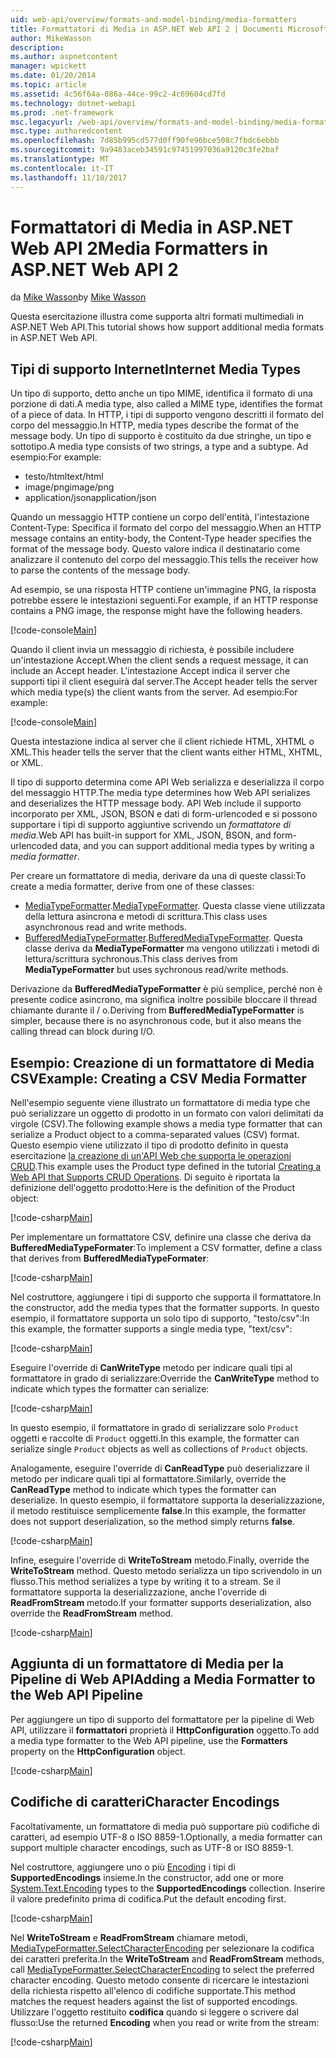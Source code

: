 ```yaml
---
uid: web-api/overview/formats-and-model-binding/media-formatters
title: Formattatori di Media in ASP.NET Web API 2 | Documenti Microsoft
author: MikeWasson
description: 
ms.author: aspnetcontent
manager: wpickett
ms.date: 01/20/2014
ms.topic: article
ms.assetid: 4c56f64a-086a-44ce-99c2-4c69604cd7fd
ms.technology: dotnet-webapi
ms.prod: .net-framework
msc.legacyurl: /web-api/overview/formats-and-model-binding/media-formatters
msc.type: authoredcontent
ms.openlocfilehash: 7d85b995cd577d0ff90fe96bce508c7fbdc6ebbb
ms.sourcegitcommit: 9a9483aceb34591c97451997036a9120c3fe2baf
ms.translationtype: MT
ms.contentlocale: it-IT
ms.lasthandoff: 11/10/2017
---
```

<a name="media-formatters-in-aspnet-web-api-2"></a><span data-ttu-id="6c95c-102">Formattatori di Media in ASP.NET Web API 2</span><span class="sxs-lookup"><span data-stu-id="6c95c-102">Media Formatters in ASP.NET Web API 2</span></span>
====================
<span data-ttu-id="6c95c-103">da [Mike Wasson](https://github.com/MikeWasson)</span><span class="sxs-lookup"><span data-stu-id="6c95c-103">by [Mike Wasson](https://github.com/MikeWasson)</span></span>

<span data-ttu-id="6c95c-104">Questa esercitazione illustra come supporta altri formati multimediali in ASP.NET Web API.</span><span class="sxs-lookup"><span data-stu-id="6c95c-104">This tutorial shows how support additional media formats in ASP.NET Web API.</span></span>

## <a name="internet-media-types"></a><span data-ttu-id="6c95c-105">Tipi di supporto Internet</span><span class="sxs-lookup"><span data-stu-id="6c95c-105">Internet Media Types</span></span>

<span data-ttu-id="6c95c-106">Un tipo di supporto, detto anche un tipo MIME, identifica il formato di una porzione di dati.</span><span class="sxs-lookup"><span data-stu-id="6c95c-106">A media type, also called a MIME type, identifies the format of a piece of data.</span></span> <span data-ttu-id="6c95c-107">In HTTP, i tipi di supporto vengono descritti il formato del corpo del messaggio.</span><span class="sxs-lookup"><span data-stu-id="6c95c-107">In HTTP, media types describe the format of the message body.</span></span> <span data-ttu-id="6c95c-108">Un tipo di supporto è costituito da due stringhe, un tipo e sottotipo.</span><span class="sxs-lookup"><span data-stu-id="6c95c-108">A media type consists of two strings, a type and a subtype.</span></span> <span data-ttu-id="6c95c-109">Ad esempio:</span><span class="sxs-lookup"><span data-stu-id="6c95c-109">For example:</span></span>

- <span data-ttu-id="6c95c-110">testo/html</span><span class="sxs-lookup"><span data-stu-id="6c95c-110">text/html</span></span>
- <span data-ttu-id="6c95c-111">image/png</span><span class="sxs-lookup"><span data-stu-id="6c95c-111">image/png</span></span>
- <span data-ttu-id="6c95c-112">application/json</span><span class="sxs-lookup"><span data-stu-id="6c95c-112">application/json</span></span>

<span data-ttu-id="6c95c-113">Quando un messaggio HTTP contiene un corpo dell'entità, l'intestazione Content-Type: Specifica il formato del corpo del messaggio.</span><span class="sxs-lookup"><span data-stu-id="6c95c-113">When an HTTP message contains an entity-body, the Content-Type header specifies the format of the message body.</span></span> <span data-ttu-id="6c95c-114">Questo valore indica il destinatario come analizzare il contenuto del corpo del messaggio.</span><span class="sxs-lookup"><span data-stu-id="6c95c-114">This tells the receiver how to parse the contents of the message body.</span></span>

<span data-ttu-id="6c95c-115">Ad esempio, se una risposta HTTP contiene un'immagine PNG, la risposta potrebbe essere le intestazioni seguenti.</span><span class="sxs-lookup"><span data-stu-id="6c95c-115">For example, if an HTTP response contains a PNG image, the response might have the following headers.</span></span>

[!code-console[Main](media-formatters/samples/sample1.cmd)]

<span data-ttu-id="6c95c-116">Quando il client invia un messaggio di richiesta, è possibile includere un'intestazione Accept.</span><span class="sxs-lookup"><span data-stu-id="6c95c-116">When the client sends a request message, it can include an Accept header.</span></span> <span data-ttu-id="6c95c-117">L'intestazione Accept indica il server che supporti tipi il client eseguirà dal server.</span><span class="sxs-lookup"><span data-stu-id="6c95c-117">The Accept header tells the server which media type(s) the client wants from the server.</span></span> <span data-ttu-id="6c95c-118">Ad esempio:</span><span class="sxs-lookup"><span data-stu-id="6c95c-118">For example:</span></span>

[!code-console[Main](media-formatters/samples/sample2.cmd)]

<span data-ttu-id="6c95c-119">Questa intestazione indica al server che il client richiede HTML, XHTML o XML.</span><span class="sxs-lookup"><span data-stu-id="6c95c-119">This header tells the server that the client wants either HTML, XHTML, or XML.</span></span>

<span data-ttu-id="6c95c-120">Il tipo di supporto determina come API Web serializza e deserializza il corpo del messaggio HTTP.</span><span class="sxs-lookup"><span data-stu-id="6c95c-120">The media type determines how Web API serializes and deserializes the HTTP message body.</span></span> <span data-ttu-id="6c95c-121">API Web include il supporto incorporato per XML, JSON, BSON e dati di form-urlencoded e si possono supportare i tipi di supporto aggiuntive scrivendo un *formattatore di media*.</span><span class="sxs-lookup"><span data-stu-id="6c95c-121">Web API has built-in support for XML, JSON, BSON, and form-urlencoded data, and you can support additional media types by writing a *media formatter*.</span></span>

<span data-ttu-id="6c95c-122">Per creare un formattatore di media, derivare da una di queste classi:</span><span class="sxs-lookup"><span data-stu-id="6c95c-122">To create a media formatter, derive from one of these classes:</span></span>

- <span data-ttu-id="6c95c-123">[MediaTypeFormatter](https://msdn.microsoft.com/en-us/library/system.net.http.formatting.mediatypeformatter.aspx).</span><span class="sxs-lookup"><span data-stu-id="6c95c-123">[MediaTypeFormatter](https://msdn.microsoft.com/en-us/library/system.net.http.formatting.mediatypeformatter.aspx).</span></span> <span data-ttu-id="6c95c-124">Questa classe viene utilizzata della lettura asincrona e metodi di scrittura.</span><span class="sxs-lookup"><span data-stu-id="6c95c-124">This class uses asynchronous read and write methods.</span></span>
- <span data-ttu-id="6c95c-125">[BufferedMediaTypeFormatter](https://msdn.microsoft.com/en-us/library/system.net.http.formatting.bufferedmediatypeformatter.aspx).</span><span class="sxs-lookup"><span data-stu-id="6c95c-125">[BufferedMediaTypeFormatter](https://msdn.microsoft.com/en-us/library/system.net.http.formatting.bufferedmediatypeformatter.aspx).</span></span> <span data-ttu-id="6c95c-126">Questa classe deriva da **MediaTypeFormatter** ma vengono utilizzati i metodi di lettura/scrittura sychronous.</span><span class="sxs-lookup"><span data-stu-id="6c95c-126">This class derives from **MediaTypeFormatter** but uses sychronous read/write methods.</span></span>

<span data-ttu-id="6c95c-127">Derivazione da **BufferedMediaTypeFormatter** è più semplice, perché non è presente codice asincrono, ma significa inoltre possibile bloccare il thread chiamante durante il / o.</span><span class="sxs-lookup"><span data-stu-id="6c95c-127">Deriving from **BufferedMediaTypeFormatter** is simpler, because there is no asynchronous code, but it also means the calling thread can block during I/O.</span></span>

## <a name="example-creating-a-csv-media-formatter"></a><span data-ttu-id="6c95c-128">Esempio: Creazione di un formattatore di Media CSV</span><span class="sxs-lookup"><span data-stu-id="6c95c-128">Example: Creating a CSV Media Formatter</span></span>

<span data-ttu-id="6c95c-129">Nell'esempio seguente viene illustrato un formattatore di media type che può serializzare un oggetto di prodotto in un formato con valori delimitati da virgole (CSV).</span><span class="sxs-lookup"><span data-stu-id="6c95c-129">The following example shows a media type formatter that can serialize a Product object to a comma-separated values (CSV) format.</span></span> <span data-ttu-id="6c95c-130">Questo esempio viene utilizzato il tipo di prodotto definito in questa esercitazione [la creazione di un'API Web che supporta le operazioni CRUD](../older-versions/creating-a-web-api-that-supports-crud-operations.md).</span><span class="sxs-lookup"><span data-stu-id="6c95c-130">This example uses the Product type defined in the tutorial [Creating a Web API that Supports CRUD Operations](../older-versions/creating-a-web-api-that-supports-crud-operations.md).</span></span> <span data-ttu-id="6c95c-131">Di seguito è riportata la definizione dell'oggetto prodotto:</span><span class="sxs-lookup"><span data-stu-id="6c95c-131">Here is the definition of the Product object:</span></span>

[!code-csharp[Main](media-formatters/samples/sample3.cs)]

<span data-ttu-id="6c95c-132">Per implementare un formattatore CSV, definire una classe che deriva da **BufferedMediaTypeFormater**:</span><span class="sxs-lookup"><span data-stu-id="6c95c-132">To implement a CSV formatter, define a class that derives from **BufferedMediaTypeFormater**:</span></span>

[!code-csharp[Main](media-formatters/samples/sample4.cs)]

<span data-ttu-id="6c95c-133">Nel costruttore, aggiungere i tipi di supporto che supporta il formattatore.</span><span class="sxs-lookup"><span data-stu-id="6c95c-133">In the constructor, add the media types that the formatter supports.</span></span> <span data-ttu-id="6c95c-134">In questo esempio, il formattatore supporta un solo tipo di supporto, &quot;testo/csv&quot;:</span><span class="sxs-lookup"><span data-stu-id="6c95c-134">In this example, the formatter supports a single media type, &quot;text/csv&quot;:</span></span>

[!code-csharp[Main](media-formatters/samples/sample5.cs)]

<span data-ttu-id="6c95c-135">Eseguire l'override di **CanWriteType** metodo per indicare quali tipi al formattatore in grado di serializzare:</span><span class="sxs-lookup"><span data-stu-id="6c95c-135">Override the **CanWriteType** method to indicate which types the formatter can serialize:</span></span>

[!code-csharp[Main](media-formatters/samples/sample6.cs)]

<span data-ttu-id="6c95c-136">In questo esempio, il formattatore in grado di serializzare solo `Product` oggetti e raccolte di `Product` oggetti.</span><span class="sxs-lookup"><span data-stu-id="6c95c-136">In this example, the formatter can serialize single `Product` objects as well as collections of `Product` objects.</span></span>

<span data-ttu-id="6c95c-137">Analogamente, eseguire l'override di **CanReadType** può deserializzare il metodo per indicare quali tipi al formattatore.</span><span class="sxs-lookup"><span data-stu-id="6c95c-137">Similarly, override the **CanReadType** method to indicate which types the formatter can deserialize.</span></span> <span data-ttu-id="6c95c-138">In questo esempio, il formattatore supporta la deserializzazione, il metodo restituisce semplicemente **false**.</span><span class="sxs-lookup"><span data-stu-id="6c95c-138">In this example, the formatter does not support deserialization, so the method simply returns **false**.</span></span>

[!code-csharp[Main](media-formatters/samples/sample7.cs)]

<span data-ttu-id="6c95c-139">Infine, eseguire l'override di **WriteToStream** metodo.</span><span class="sxs-lookup"><span data-stu-id="6c95c-139">Finally, override the **WriteToStream** method.</span></span> <span data-ttu-id="6c95c-140">Questo metodo serializza un tipo scrivendolo in un flusso.</span><span class="sxs-lookup"><span data-stu-id="6c95c-140">This method serializes a type by writing it to a stream.</span></span> <span data-ttu-id="6c95c-141">Se il formattatore supporta la deserializzazione, anche l'override di **ReadFromStream** metodo.</span><span class="sxs-lookup"><span data-stu-id="6c95c-141">If your formatter supports deserialization, also override the **ReadFromStream** method.</span></span>

[!code-csharp[Main](media-formatters/samples/sample8.cs)]

## <a name="adding-a-media-formatter-to-the-web-api-pipeline"></a><span data-ttu-id="6c95c-142">Aggiunta di un formattatore di Media per la Pipeline di Web API</span><span class="sxs-lookup"><span data-stu-id="6c95c-142">Adding a Media Formatter to the Web API Pipeline</span></span>

<span data-ttu-id="6c95c-143">Per aggiungere un tipo di supporto del formattatore per la pipeline di Web API, utilizzare il **formattatori** proprietà il **HttpConfiguration** oggetto.</span><span class="sxs-lookup"><span data-stu-id="6c95c-143">To add a media type formatter to the Web API pipeline, use the **Formatters** property on the **HttpConfiguration** object.</span></span>

[!code-csharp[Main](media-formatters/samples/sample9.cs)]

## <a name="character-encodings"></a><span data-ttu-id="6c95c-144">Codifiche di caratteri</span><span class="sxs-lookup"><span data-stu-id="6c95c-144">Character Encodings</span></span>

<span data-ttu-id="6c95c-145">Facoltativamente, un formattatore di media può supportare più codifiche di caratteri, ad esempio UTF-8 o ISO 8859-1.</span><span class="sxs-lookup"><span data-stu-id="6c95c-145">Optionally, a media formatter can support multiple character encodings, such as UTF-8 or ISO 8859-1.</span></span>

<span data-ttu-id="6c95c-146">Nel costruttore, aggiungere uno o più [Encoding](https://msdn.microsoft.com/en-us/library/system.text.encoding.aspx) i tipi di **SupportedEncodings** insieme.</span><span class="sxs-lookup"><span data-stu-id="6c95c-146">In the constructor, add one or more [System.Text.Encoding](https://msdn.microsoft.com/en-us/library/system.text.encoding.aspx) types to the **SupportedEncodings** collection.</span></span> <span data-ttu-id="6c95c-147">Inserire il valore predefinito prima di codifica.</span><span class="sxs-lookup"><span data-stu-id="6c95c-147">Put the default encoding first.</span></span>

[!code-csharp[Main](media-formatters/samples/sample10.cs?highlight=6-7)]

<span data-ttu-id="6c95c-148">Nel **WriteToStream** e **ReadFromStream** chiamare metodi, [MediaTypeFormatter.SelectCharacterEncoding](https://msdn.microsoft.com/en-us/library/hh969054.aspx) per selezionare la codifica dei caratteri preferita.</span><span class="sxs-lookup"><span data-stu-id="6c95c-148">In the **WriteToStream** and **ReadFromStream** methods, call [MediaTypeFormatter.SelectCharacterEncoding](https://msdn.microsoft.com/en-us/library/hh969054.aspx) to select the preferred character encoding.</span></span> <span data-ttu-id="6c95c-149">Questo metodo consente di ricercare le intestazioni della richiesta rispetto all'elenco di codifiche supportate.</span><span class="sxs-lookup"><span data-stu-id="6c95c-149">This method matches the request headers against the list of supported encodings.</span></span> <span data-ttu-id="6c95c-150">Utilizzare l'oggetto restituito **codifica** quando si leggere o scrivere dal flusso:</span><span class="sxs-lookup"><span data-stu-id="6c95c-150">Use the returned **Encoding** when you read or write from the stream:</span></span>

[!code-csharp[Main](media-formatters/samples/sample11.cs?highlight=3,5)]
